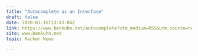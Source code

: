 ```yaml
---
title: "Autocomplete as an Interface"
draft: false
date: 2020-01-16T13:43:04Z
link: https://www.benkuhn.net/autocomplete?utm_medium=RSS&utm_source=hune
site: www.benkuhn.net
topic: Hacker News  

---
```

